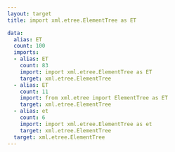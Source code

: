 ```yaml
---
layout: target
title: import xml.etree.ElementTree as ET

data:
  alias: ET
  count: 100
  imports:
  - alias: ET
    count: 83
    import: import xml.etree.ElementTree as ET
    target: xml.etree.ElementTree
  - alias: ET
    count: 11
    import: from xml.etree import ElementTree as ET
    target: xml.etree.ElementTree
  - alias: et
    count: 6
    import: import xml.etree.ElementTree as et
    target: xml.etree.ElementTree
  target: xml.etree.ElementTree
---
```

